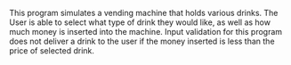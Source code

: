  This program simulates a vending machine that holds various drinks. The User is able to select what type of drink they would like,
 as well as how much money is inserted into the machine. Input validation for this program does not deliver a drink to the user 
 if the money inserted is less than the price of selected drink.
